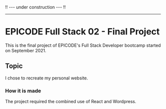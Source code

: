:bangbang: --- under construction --- :bangbang:

---

# EPICODE Full Stack 02 - Final Project

This is the final project of EPICODE's Full Stack Developer bootcamp started on September 2021. 

## Topic

I chose to recreate my personal website.

### How it is made

The project required the combined use of React and Wordpress.